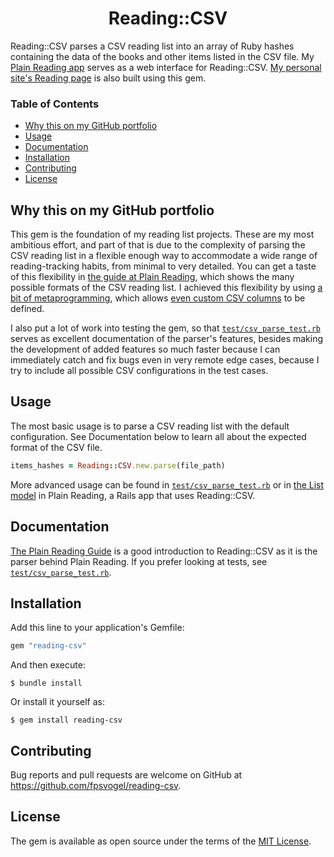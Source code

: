 <h1 align="center">Reading::CSV</h1>

Reading::CSV parses a CSV reading list into an array of Ruby hashes containing the data of the books and other items listed in the CSV file. My [Plain Reading app](https://plainreading.herokuapp.com) serves as a web interface for Reading::CSV. [My personal site's Reading page](https://fpsvogel.com/reading/) is also built using this gem.

### Table of Contents

- [Why this on my GitHub portfolio](#why-this-on-my-github-portfolio)
- [Usage](#usage)
- [Documentation](#documentation)
- [Installation](#installation)
- [Contributing](#contributing)
- [License](#license)

## Why this on my GitHub portfolio

This gem is the foundation of my reading list projects. These are my most ambitious effort, and part of that is due to the complexity of parsing the CSV reading list in a flexible enough way to accommodate a wide range of reading-tracking habits, from minimal to very detailed. You can get a taste of this flexibility in [the guide at Plain Reading](https://plainreading.herokuapp.com/guide), which shows the many possible formats of the CSV reading list. I achieved this flexibility by using [a bit of metaprogramming](https://github.com/fpsvogel/reading-csv/blob/57df9ab5bb7427910fea29fada60613ee52fe8b3/lib/reading/csv/parse_regular_row.rb#L34), which allows [even custom CSV columns](https://github.com/fpsvogel/reading-csv/blob/57df9ab5bb7427910fea29fada60613ee52fe8b3/lib/reading/csv/parse_regular_row.rb#L41) to be defined.

I also put a lot of work into testing the gem, so that [`test/csv_parse_test.rb`](https://github.com/fpsvogel/reading-csv/blob/main/test/csv_parse_test.rb) serves as excellent documentation of the parser's features, besides making the development of added features so much faster because I can immediately catch and fix bugs even in very remote edge cases, because I try to include all possible CSV configurations in the test cases.

## Usage

The most basic usage is to parse a CSV reading list with the default configuration. See Documentation below to learn all about the expected format of the CSV file.

```ruby
items_hashes = Reading::CSV.new.parse(file_path)
```

More advanced usage can be found in [`test/csv_parse_test.rb`](https://github.com/fpsvogel/reading-csv/blob/57df9ab5bb7427910fea29fada60613ee52fe8b3/test/csv_parse_test.rb#L773) or in [the List model](https://github.com/fpsvogel/plainreading/blob/968b53bfe44bb3a1dea0033bae68504cbe1df289/app/models/list.rb#L39) in Plain Reading, a Rails app that uses Reading::CSV.

## Documentation

[The Plain Reading Guide](https://plainreading.herokuapp.com/guide) is a good introduction to Reading::CSV as it is the parser behind Plain Reading. If you prefer looking at tests, see [`test/csv_parse_test.rb`](https://github.com/fpsvogel/reading-csv/blob/main/test/csv_parse_test.rb).

## Installation

Add this line to your application's Gemfile:

```ruby
gem "reading-csv"
```

And then execute:

    $ bundle install

Or install it yourself as:

    $ gem install reading-csv

## Contributing

Bug reports and pull requests are welcome on GitHub at https://github.com/fpsvogel/reading-csv.

## License

The gem is available as open source under the terms of the [MIT License](https://opensource.org/licenses/MIT).
